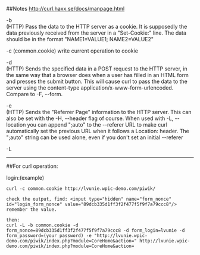##Notes
http://curl.haxx.se/docs/manpage.html


-b  
(HTTP) Pass the data to the HTTP server as a cookie. It is supposedly 
the data previously received from the server in a "Set-Cookie:" line. 
The data should be in the format "NAME1=VALUE1; NAME2=VALUE2"

-c (common.cookie)  write current operation to cookie

-d  
(HTTP) Sends the specified data in a POST request to the HTTP server, 
in the same way that a browser does when a user has filled in an HTML 
form and presses the submit button. This will cause curl to pass the 
data to the server using the content-type application/x-www-form-urlencoded. 
Compare to -F, --form.

-e  
(HTTP) Sends the "Referrer Page" information to the HTTP server. 
This can also be set with the -H, --header flag of course. When used 
with -L, --location you can append ";auto" to the --referer URL to make 
curl automatically set the previous URL when it follows a Location: header. 
The ";auto" string can be used alone, even if you don't set an initial --referer

-L  

-------------------------------------------------------------------------------------
##For curl operation:

login:(example)
`````````````````````````````````````````````````````````````````````
curl -c common.cookie http://lvunie.wpic-demo.com/piwik/

check the output, find: <input type="hidden" name="form_nonce" id="login_form_nonce" value="89dcb335d1ff3f2f477f5f9f7a79ccc8"/> remember the value.

then:
curl -L -b common.cookie -d form_nonce=89dcb335d1ff3f2f477f5f9f7a79ccc8 -d form_login=lvunie -d form_password=(your password) -e "http://lvunie.wpic-demo.com/piwik/index.php?module=CoreHome&action=" http://lvunie.wpic-demo.com/piwik/index.php?module=CoreHome&action=
``````````````````````````````````````````````````````````````````````


